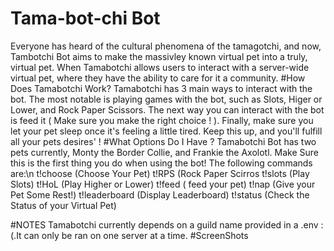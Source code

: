 # Tama-bot-chi Bot
Everyone has heard of the cultural phenomena of the tamagotchi, and now, Tambotchi Bot aims to make the massivley known virtual pet into a truly, virtual pet. When Tamabotchi allows users to interact with a server-wide virtual pet, where they have the ability to care for it a community.
#How Does Tamabotchi Work? 
Tamabotchi has 3 main ways to interact with the bot. The most notable is playing games with the bot, such as Slots, Higer or Lower, and Rock Paper Scissors. The next way you can interact with the bot is feed it ( Make sure you make the right choice ! ). Finally, make sure you let your pet sleep once it's feeling a little tired. Keep this up, and you'll fulfill all your pets desires' ! 
#What Options Do I Have ?
Tamabotchi Bot has two pets currently, Monty the Border Collie, and Frankie the Axolotl. Make Sure this is the first thing you do when using the bot! The following commands are:\n
t!choose (Choose Your Pet)
t!RPS (Rock Paper Scirros
t!slots (Play Slots)
t!HoL (Play Higher or Lower)
t!feed ( feed your pet)
t!nap (Give your Pet Some Rest!)
t!leaderboard (Display Leaderboard)
t!status (Check the Status of your Virtual Pet)

#NOTES
Tamabotchi currently depends on a guild name provided in a .env :(.It can only be ran on one server at a time. 
#ScreenShots

